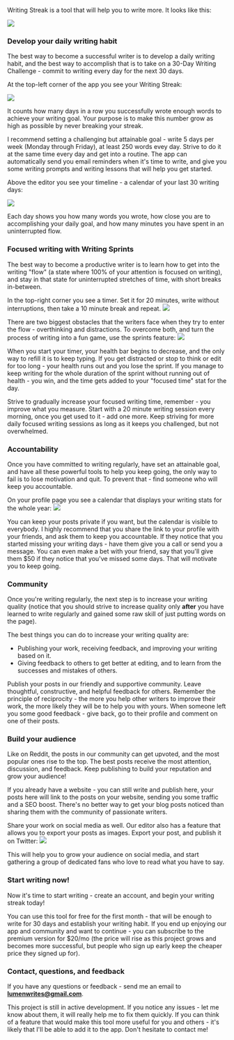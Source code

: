 Writing Streak is a tool that will help you to write more. It looks like this:

![](/landing/full-editor.png)

### Develop your daily writing habit
The best way to become a successful writer is to develop a daily writing habit, and the best way to accomplish that is to take on a 30-Day Writing Challenge - commit to writing every day for the next 30 days.

At the top-left corner of the app you see your Writing Streak:

![](/landing/writing-streak.png)

It counts how many days in a row you successfully wrote enough words to achieve your writing goal. Your purpose is to make this number grow as high as possible by never breaking your streak.

I recommend setting a challenging but attainable goal - write 5 days per week (Monday through Friday), at least 250 words evey day. Strive to do it at the same time every day and get into a routine. The app can automatically send you email reminders when it's time to write, and give you some writing prompts and writing lessons that will help you get started.

Above the editor you see your timeline - a calendar of your last 30 writing days:

![](/landing/writing-day.png)

Each day shows you how many words you wrote, how close you are to accomplishing your daily goal, and how many minutes you have spent in an uninterrupted flow.

### Focused writing with Writing Sprints
The best way to become a productive writer is to learn how to get into the writing "flow" (a state where 100% of your attention is focused on writing), and stay in that state for uninterrupted stretches of time, with short breaks in-between.

In the top-right corner you see a timer. Set it for 20 minutes, write without interruptions, then take a 10 minute break and repeat.
![](/landing/timer.png)

There are two biggest obstacles that the writers face when they try to enter the flow - overthinking and distractions. To overcome both, and turn the process of writing into a fun game, use the sprints feature:
![](/landing/healthbar.png)

When you start your timer, your health bar begins to decrease, and the only way to refill it is to keep typing. If you get distracted or stop to think or edit for too long - your health runs out and you lose the sprint. If you manage to keep writing for the whole duration of the sprint without running out of health - you win, and the time gets added to your "focused time" stat for the day.

Strive to gradually increase your focused writing time, remember - you improve what you measure. Start with a 20 minute writing session every morning, once you get used to it - add one more. Keep striving for more daily focused writing sessions as long as it keeps you challenged, but not overwhelmed.

### Accountability
Once you have committed to writing regularly, have set an attainable goal, and have all these powerful tools to help you keep going, the only way to fail is to lose motivation and quit. To prevent that - find someone who will keep you accountable.

On your profile page you see a calendar that displays your writing stats for the whole year:
![](/landing/profile.png)

You can keep your posts private if you want, but the calendar is visible to everybody. I highly recommend that you share the link to your profile with your friends, and ask them to keep you accountable. If they notice that you started missing your writing days - have them give you a call or send you a message. You can even make a bet with your friend, say that you'll give them $50 if they notice that you've missed some days. That will motivate you to keep going.

### Community
Once you're writing regularly, the next step is to increase your writing quality (notice that you should strive to increase quality only **after** you have learned to write regularly and gained some raw skill of just putting words on the page).

The best things you can do to increase your writing quality are:
- Publishing your work, receiving feedback, and improving your writing based on it.
- Giving feedback to others to get better at editing, and to learn from the successes and mistakes of others.

Publish your posts in our friendly and supportive community. Leave thoughtful, constructive, and helpful feedback for others. Remember the principle of reciprocity - the more you help other writers to improve their work, the more likely they will be to help you with yours. When someone left you some good feedback - give back, go to their profile and comment on one of their posts.

<!--
Once you're done writing your post, you can share it with our friendly and supportive community, who will give you advice, feedback, and encouragement.
-->


### Build your audience
Like on Reddit, the posts in our community can get upvoted, and the most popular ones rise to the top. The best posts receive the most attention, discussion, and feedback. Keep publishing to build your reputation and grow your audience!

If you already have a website - you can still write and publish here, your posts here will link to the posts on your website, sending you some traffic and a SEO boost. There's no better way to get your blog posts noticed than sharing them with the community of passionate writers.

Share your work on social media as well. Our editor also has a feature that allows you to export your posts as images. Export your post, and publish it on Twitter:
![](/landing/tweet.png)

This will help you to grow your audience on social media, and start gathering a group of dedicated fans who love to read what you have to say.

### Start writing now!
Now it's time to start writing - create an account, and begin your writing streak today!

You can use this tool for free for the first month - that will be enough to write for 30 days and establish your writing habit. If you end up enjoying our app and community and want to continue - you can subscribe to the premium version for $20/mo (the price will rise as this project grows and becomes more successful, but people who sign up early keep the cheaper price they signed up for).

### Contact, questions, and feedback
If you have any questions or feedback - send me an email to **lumenwrites@gmail.com**. 

This project is still in active development. If you notice any issues - let me know about them, it will really help me to fix them quickly. If you can think of a feature that would make this tool more useful for you and others - it's likely that I'll be able to add it to the app. Don't hesitate to contact me!